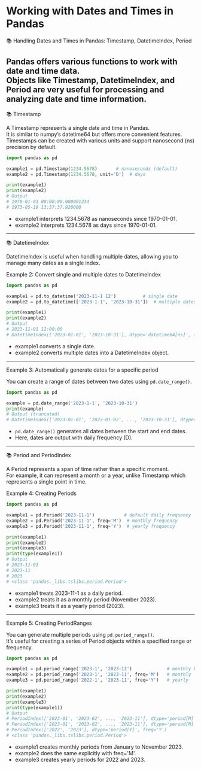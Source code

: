 # Working with Dates and Times in Pandas

📚 Handling Dates and Times in Pandas: Timestamp, DatetimeIndex, Period

Pandas offers various functions to work with date and time data.  
Objects like Timestamp, DatetimeIndex, and Period are very useful for processing and analyzing date and time information.
---

📚 Timestamp

A Timestamp represents a single date and time in Pandas.  
It is similar to numpy’s datetime64 but offers more convenient features.
<br>Timestamps can be created with various units and support nanosecond (ns) precision by default.

```python
import pandas as pd

example1 = pd.Timestamp(1234.5678)       # nanoseconds (default)
example2 = pd.Timestamp(1234.5678, unit='D')  # days

print(example1)
print(example2)
# Output
# 1970-01-01 00:00:00.000001234
# 1973-05-19 13:37:37.920000
```

- example1 interprets 1234.5678 as nanoseconds since 1970-01-01.  
- example2 interprets 1234.5678 as days since 1970-01-01.

---

📚 DatetimeIndex

DatetimeIndex is useful when handling multiple dates, allowing you to manage many dates as a single index.

Example 2: Convert single and multiple dates to DatetimeIndex

```python
import pandas as pd

example1 = pd.to_datetime('2023-11-1 12')          # single date
example2 = pd.to_datetime(['2023-1-1', '2023-10-31'])  # multiple dates

print(example1)
print(example2)
# Output
# 2023-11-01 12:00:00
# DatetimeIndex(['2023-01-01', '2023-10-31'], dtype='datetime64[ns]', freq=None)
```

- example1 converts a single date.  
- example2 converts multiple dates into a DatetimeIndex object.

---

Example 3: Automatically generate dates for a specific period

You can create a range of dates between two dates using `pd.date_range()`.

```python
import pandas as pd

example = pd.date_range('2023-1-1', '2023-10-31')
print(example)
# Output (truncated)
# DatetimeIndex(['2023-01-01', '2023-01-02', ..., '2023-10-31'], dtype='datetime64[ns]', length=304, freq='D')
```

- `pd.date_range()` generates all dates between the start and end dates.  
- Here, dates are output with daily frequency (D).

---

📚 Period and PeriodIndex

A Period represents a span of time rather than a specific moment.  
For example, it can represent a month or a year, unlike Timestamp which represents a single point in time.

Example 4: Creating Periods

```python
import pandas as pd

example1 = pd.Period('2023-11-1')           # default daily frequency
example2 = pd.Period('2023-11-1', freq='M')  # monthly frequency
example3 = pd.Period('2023-11-1', freq='Y')  # yearly frequency

print(example1)
print(example2)
print(example3)
print(type(example1))
# Output
# 2023-11-01
# 2023-11
# 2023
# <class 'pandas._libs.tslibs.period.Period'>
```

- example1 treats 2023-11-1 as a daily period.  
- example2 treats it as a monthly period (November 2023).  
- example3 treats it as a yearly period (2023).

---

Example 5: Creating PeriodRanges

You can generate multiple periods using `pd.period_range()`.  
It’s useful for creating a series of Period objects within a specified range or frequency.

```python
import pandas as pd

example1 = pd.period_range('2023-1', '2023-11')             # monthly by default
example2 = pd.period_range('2023-1', '2023-11', freq='M')   # monthly
example3 = pd.period_range('2022-1', '2023-11', freq='Y')   # yearly

print(example1)
print(example2)
print(example3)
print(type(example1))
# Output
# PeriodIndex(['2023-01', '2023-02', ..., '2023-11'], dtype='period[M]', freq='M')
# PeriodIndex(['2023-01', '2023-02', ..., '2023-11'], dtype='period[M]', freq='M')
# PeriodIndex(['2022', '2023'], dtype='period[Y]', freq='Y')
# <class 'pandas._libs.tslibs.period.Period'>
```

- example1 creates monthly periods from January to November 2023.  
- example2 does the same explicitly with freq='M'.  
- example3 creates yearly periods for 2022 and 2023.

